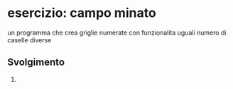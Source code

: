 esercizio: campo minato
===
un programma che crea griglie numerate con funzionalita uguali numero di caselle diverse
## Svolgimento

1. 
